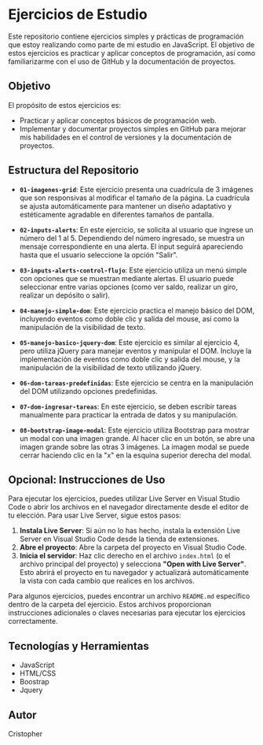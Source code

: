 # Ejercicios de Estudio

Este repositorio contiene ejercicios simples y prácticas de programación que estoy realizando como parte de mi estudio en JavaScript. El objetivo de estos ejercicios es practicar y aplicar conceptos de programación, así como familiarizarme con el uso de GitHub y la documentación de proyectos.

## Objetivo

El propósito de estos ejercicios es:
- Practicar y aplicar conceptos básicos de programación web.
- Implementar y documentar proyectos simples en GitHub para mejorar mis habilidades en el control de versiones y la documentación de proyectos.

## Estructura del Repositorio

- **`01-imagenes-grid`**: Este ejercicio presenta una cuadrícula de 3 imágenes que son responsivas al modificar el tamaño de la página. La cuadrícula se ajusta automáticamente para mantener un diseño adaptativo y estéticamente agradable en diferentes tamaños de pantalla.

- **`02-inputs-alerts`**: En este ejercicio, se solicita al usuario que ingrese un número del 1 al 5. Dependiendo del número ingresado, se muestra un mensaje correspondiente en una alerta. El input seguirá apareciendo hasta que el usuario seleccione la opción "Salir".

- **`03-inputs-alerts-control-flujo`**: Este ejercicio utiliza un menú simple con opciones que se muestran mediante alertas. El usuario puede seleccionar entre varias opciones (como ver saldo, realizar un giro, realizar un depósito o salir). 

- **`04-manejo-simple-dom`**: Este ejercicio practica el manejo básico del DOM, incluyendo eventos como doble clic y salida del mouse, así como la manipulación de la visibilidad de texto.

- **`05-manejo-basico-jquery-dom`**: Este ejercicio es similar al ejercicio 4, pero utiliza jQuery para manejar eventos y manipular el DOM. Incluye la implementación de eventos como doble clic y salida del mouse, y la manipulación de la visibilidad de texto utilizando jQuery.

- **`06-dom-tareas-predefinidas`**: Este ejercicio se centra en la manipulación del DOM utilizando opciones predefinidas.

- **`07-dom-ingresar-tareas`**: En este ejercicio, se deben escribir tareas manualmente para practicar la entrada de datos y su manipulación.

- **`08-bootstrap-image-modal`**: Este ejercicio utiliza Bootstrap para mostrar un modal con una imagen grande. Al hacer clic en un botón, se abre una imagen grande sobre las otras 3 imágenes. La imagen modal se puede cerrar haciendo clic en la "x" en la esquina superior derecha del modal.


## Opcional: Instrucciones de Uso  

Para ejecutar los ejercicios, puedes utilizar Live Server en Visual Studio Code o abrir los archivos en el navegador directamente desde el editor de tu elección. Para usar Live Server, sigue estos pasos:

1. **Instala Live Server**: Si aún no lo has hecho, instala la extensión Live Server en Visual Studio Code desde la tienda de extensiones.
2. **Abre el proyecto**: Abre la carpeta del proyecto en Visual Studio Code.
3. **Inicia el servidor**: Haz clic derecho en el archivo `index.html` (o el archivo principal del proyecto) y selecciona **"Open with Live Server"**. Esto abrirá el proyecto en tu navegador y actualizará automáticamente la vista con cada cambio que realices en los archivos.

Para algunos ejercicios, puedes encontrar un archivo `README.md` específico dentro de la carpeta del ejercicio. Estos archivos proporcionan instrucciones adicionales o claves necesarias para ejecutar los ejercicios correctamente.

## Tecnologías y Herramientas

- JavaScript
- HTML/CSS
- Boostrap
- Jquery

## Autor

Cristopher



